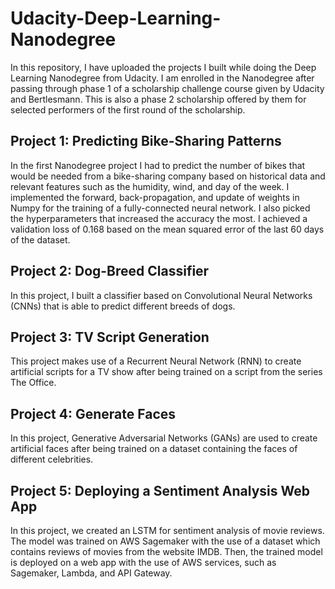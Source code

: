 # Udacity-Deep-Learning-Nanodegree
In this repository, I have uploaded the projects I built while doing the Deep Learning Nanodegree from Udacity. I am enrolled in the Nanodegree after passing through phase 1 of a scholarship challenge course given by Udacity and Bertlesmann. This is also a phase 2 scholarship offered by them for selected performers of the first round of the scholarship.

## Project 1: Predicting Bike-Sharing Patterns
In the first Nanodegree project I had to predict the number of bikes that would be needed from a bike-sharing company based on historical data and relevant features such as the humidity, wind, and day of the week. I implemented the forward, back-propagation, and update of weights in Numpy for the training of a fully-connected neural network. I also picked the hyperparameters that increased the accuracy the most. I achieved a validation loss of 0.168 based on the mean squared error of the last 60 days of the dataset.

## Project 2: Dog-Breed Classifier
In this project, I built a classifier based on Convolutional Neural Networks (CNNs) that is able to predict different breeds of dogs.

## Project 3: TV Script Generation
This project makes use of a Recurrent Neural Network (RNN) to create artificial scripts for a TV show after being trained on a script from the series The Office.

## Project 4: Generate Faces
In this project, Generative Adversarial Networks (GANs) are used to create artificial faces after being trained on a dataset containing the faces of different celebrities.

## Project 5: Deploying a Sentiment Analysis Web App
In this project, we created an LSTM for sentiment analysis of movie reviews. The model was trained on AWS Sagemaker with the use of a dataset which contains reviews of movies from the website IMDB. Then, the trained model is deployed on a web app with the use of AWS services, such as Sagemaker, Lambda, and API Gateway.
